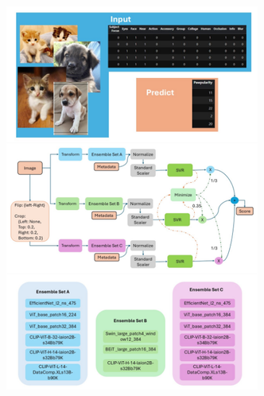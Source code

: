 ![Task](Images/Task_description.jpg)
![Architecture](Images/architecture.jpg)
![Ensemble_Set](Images/Ensemble_set.jpg)
